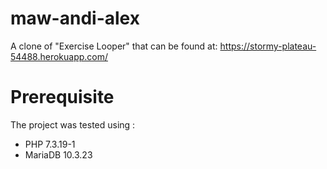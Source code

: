 # maw-andi-alex
A clone of "Exercise Looper" that can be found at: https://stormy-plateau-54488.herokuapp.com/

# Prerequisite

The project was tested using :

- PHP 7.3.19-1
- MariaDB 10.3.23